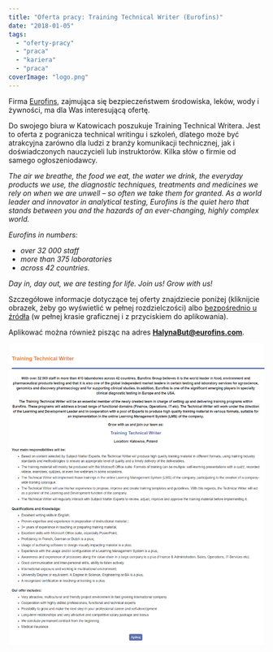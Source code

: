 ```yaml
---
title: "Oferta pracy: Training Technical Writer (Eurofins)"
date: "2018-01-05"
tags:
  - "oferty-pracy"
  - "praca"
  - "kariera"
  - "praca"
coverImage: "logo.png"
---
```


Firma [Eurofins](https://www.eurofins.pl/), zajmująca się bezpieczeństwem
środowiska, leków, wody i żywności, ma dla Was interesującą ofertę.

Do swojego biura w Katowicach poszukuje Training Technical Writera. Jest to
oferta z pogranicza technical writingu i szkoleń, dlatego może być atrakcyjna
zarówno dla ludzi z branży komunikacji technicznej, jak i doświadczonych
nauczycieli lub instruktorów. Kilka słów o firmie od samego ogłoszeniodawcy.

_The air we breathe, the food we eat, the water we drink, the everyday products
we use, the diagnostic techniques, treatments and medicines we rely on when we
are unwell – so often we take them for granted. As a world leader and innovator
in analytical testing, Eurofins is the quiet hero that stands between you and
the hazards of an ever-changing, highly complex world._

_Eurofins in numbers:_

- _over 32 000 staff_
- _more than 375 laboratories_
- _across 42 countries._

_Day in, day out, we are testing for life. Join us! Grow with us!_

Szczegółowe informacje dotyczące tej oferty znajdziecie poniżej (kliknijcie
obrazek, żeby go wyświetlić w pełnej rozdzielczości)
albo [bezpośrednio u źródła](https://www.eurofins.pl/oferty-pracy/training-technical-writer/) (w
pełnej krasie graficznej i z przyciskiem do aplikowania).

Aplikować można również pisząc na
adres **[HalynaBut@eurofins.com](mailto:HalynaBut@eurofins.com)**.

[![](images/eurofins-job-offer-1.png)](http://techwriter.pl/wp-content/uploads/2018/01/eurofins-job-offer-1.png)
